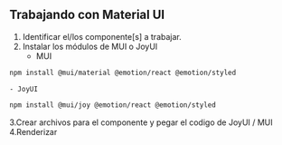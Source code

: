 ## Trabajando con Material UI
1. Identificar el/los componente[s] a trabajar.
2. Instalar los módulos de MUI o JoyUI
    - MUI
```sh
npm install @mui/material @emotion/react @emotion/styled
```
    - JoyUI
```sh
npm install @mui/joy @emotion/react @emotion/styled
```
3.Crear archivos para el componente y pegar el codigo de JoyUI / MUI
4.Renderizar